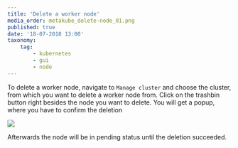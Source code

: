 ```yaml
---
title: 'Delete a worker node'
media_order: metakube_delete-node_01.png
published: true
date: '18-07-2018 13:00'
taxonomy:
    tag:
        - kubernetes
        - gui
        - node
---
```


To delete a worker node, navigate to `Manage cluster` and choose the cluster, from which you want to delete a worker node from. Click on the trashbin button right besides the node you want to delete. You will get a popup, where you have to confirm the deletion

![](metakube_delete-node_01.png)

Afterwards the node will be in pending status until the deletion succeeded.
